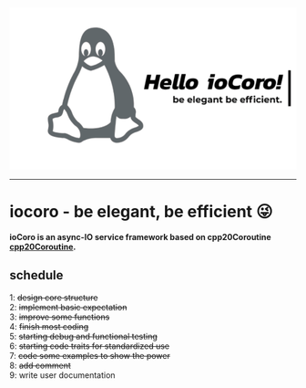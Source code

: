 ![This is an image](./images/hello-ioCoro.png)  

---  
 
# iocoro - be elegant, be efficient :stuck_out_tongue_winking_eye:  

**ioCoro is an async-IO service framework based on cpp20Coroutine [cpp20Coroutine](https://www.scs.stanford.edu/~dm/blog/c++-coroutines.pdf).**  


## schedule
1: ~~design core structure~~  
2: ~~implement basic expectation~~  
3: ~~improve some functions~~  
4: ~~finish most coding~~   
5: ~~starting debug and functional testing~~  
6: ~~starting code traits for standardized use~~  
7: ~~code some examples to show the power~~  
8: ~~add comment~~  
9: write user documentation 
